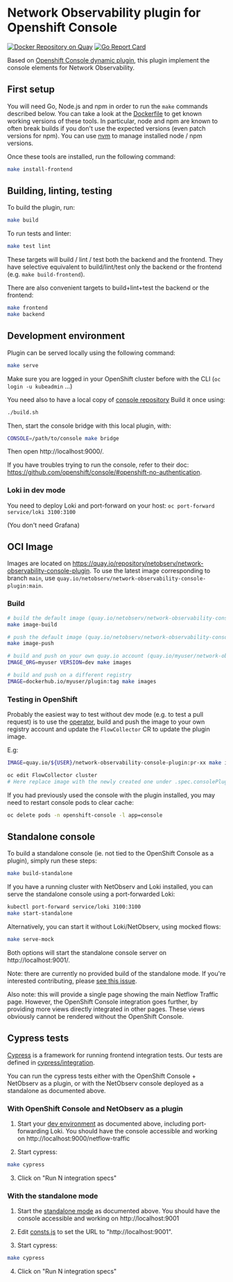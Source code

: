 # Network Observability plugin for Openshift Console

[![Docker Repository on Quay](https://quay.io/repository/netobserv/network-observability-console-plugin/status "Docker Repository on Quay")](https://quay.io/repository/netobserv/network-observability-console-plugin)
[![Go Report Card](https://goreportcard.com/badge/github.com/netobserv/network-observability-console-plugin)](https://goreportcard.com/report/github.com/netobserv/network-observability-console-plugin)

Based on [Openshift Console dynamic plugin](https://github.com/openshift/console/tree/master/frontend/packages/console-dynamic-plugin-sdk), this plugin implement the console elements for Network Observability.

## First setup

You will need Go, Node.js and npm in order to run the `make` commands described below. You can take a look at the [Dockerfile](./Dockerfile) to get known working versions of these tools. In particular, node and npm are known to often break builds if you don't use the expected versions (even patch versions for npm). You can use [nvm](https://github.com/nvm-sh/nvm) to manage installed node / npm versions.

Once these tools are installed, run the following command:

```bash
make install-frontend
```

## Building, linting, testing

To build the plugin, run:

```bash
make build
```

To run tests and linter:

```bash
make test lint
```

These targets will build / lint / test both the backend and the frontend. They have selective equivalent to build/lint/test only the backend or the frontend (e.g. `make build-frontend`).

There are also convenient targets to build+lint+test the backend or the frontend:

```bash
make frontend
make backend
```

## Development environment

Plugin can be served locally using the following command:

```bash
make serve
```


Make sure you are logged in your OpenShift cluster before with the CLI (`oc login -u kubeadmin` ...)

You need also to have a local copy of [console repository](https://github.com/openshift/console)
Build it once using:
```bash
./build.sh
```

Then, start the console bridge with this local plugin, with:
```bash
CONSOLE=/path/to/console make bridge
```

Then open http://localhost:9000/.

If you have troubles trying to run the console, refer to their doc: https://github.com/openshift/console/#openshift-no-authentication.

### Loki in dev mode

You need to deploy Loki and port-forward on your host: `oc port-forward service/loki 3100:3100`

(You don't need Grafana)

## OCI Image

Images are located on https://quay.io/repository/netobserv/network-observability-console-plugin. To use the latest image corresponding to branch `main`, use `quay.io/netobserv/network-observability-console-plugin:main`.

### Build

```bash
# build the default image (quay.io/netobserv/network-observability-console-plugin:main):
make image-build

# push the default image (quay.io/netobserv/network-observability-console-plugin:main):
make image-push

# build and push on your own quay.io account (quay.io/myuser/network-observability-console-plugin:dev):
IMAGE_ORG=myuser VERSION=dev make images

# build and push on a different registry
IMAGE=dockerhub.io/myuser/plugin:tag make images
```

### Testing in OpenShift

Probably the easiest way to test without dev mode (e.g. to test a pull request) is to use the [operator](https://github.com/netobserv/network-observability-operator/), build and push the image to your own registry account and update the `FlowCollector` CR to update the plugin image.

E.g:

```bash
IMAGE=quay.io/${USER}/network-observability-console-plugin:pr-xx make images

oc edit FlowCollector cluster
# Here replace image with the newly created one under .spec.consolePlugin.image
```

If you had previously used the console with the plugin installed, you may need to restart console pods to clear cache:

```bash
oc delete pods -n openshift-console -l app=console
```

## Standalone console

To build a standalone console (ie. not tied to the OpenShift Console as a plugin), simply run these steps:

```bash
make build-standalone
```

If you have a running cluster with NetObserv and Loki installed, you can serve the standalone console using a port-forwarded Loki:

```bash
kubectl port-forward service/loki 3100:3100
make start-standalone
```

Alternatively, you can start it without Loki/NetObserv, using mocked flows:

```bash
make serve-mock
```

Both options will start the standalone console server on http://localhost:9001/.

Note: there are currently no provided build of the standalone mode. If you're interested contributing, please [see this issue](https://github.com/netobserv/network-observability-console-plugin/issues/200).

Also note: this will provide a single page showing the main Netflow Traffic page. However, the OpenShift Console integration goes further, by providing more views directly integrated in other pages. These views obviously cannot be rendered without the OpenShift Console.

## Cypress tests

[Cypress](https://www.cypress.io/) is a framework for running frontend integration tests. Our tests are defined in [cypress/integration](./web/cypress/integration/).

You can run the cypress tests either with the OpenShift Console + NetObserv as a plugin, or with the NetObserv console deployed as a standalone as documented above.

### With OpenShift Console and NetObserv as a plugin

1. Start your [dev environment](#development-environment) as documented above, including port-forwarding Loki. You should have the console accessible and working on http://localhost:9000/netflow-traffic

2. Start cypress:

```bash
make cypress
```

3. Click on "Run N integration specs"

### With the standalone mode

1. Start the [standalone mode](#standalone-console) as documented above. You should have the console accessible and working on http://localhost:9001

2. Edit [consts.js](./web/cypress/support/const.js) to set the URL to "http://localhost:9001".

3. Start cypress:

```bash
make cypress
```

4. Click on "Run N integration specs"
